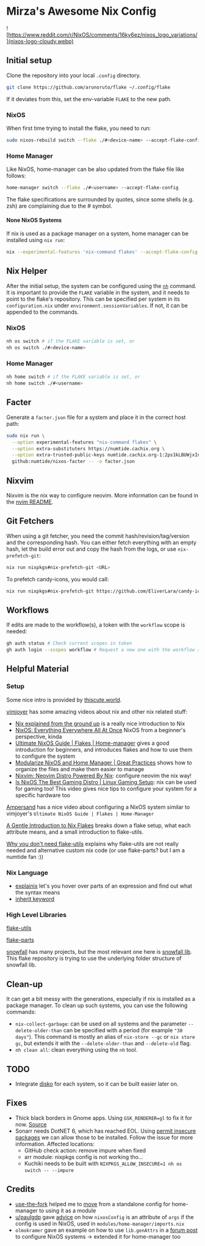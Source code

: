 # Mirza's Awesome Nix Config

<!-- ![https://www.reddit.com/r/NixOS/comments/16ky6ez/nixos_logo_variations/](https://preview.redd.it/nixos-logo-variations-v0-yr95r3otvsob1.png?width=1024&format=png&auto=webp&s=d0a14a613101103a31844ab60a711128286468a2) -->

![https://www.reddit.com/r/NixOS/comments/16ky6ez/nixos_logo_variations/](nixos-logo-cloudy.webp)

## Initial setup

Clone the repository into your local `.config` directory.

```sh
git clone https://github.com/arunoruto/flake ~/.config/flake
```

If it deviates from this, set the env-variable `FLAKE` to the new path.

### NixOS

When first time trying to install the flake, you need to run:

```sh
sudo nixos-rebuild switch --flake ./#<device-name> --accept-flake-config
```

### Home Manager

Like NixOS, home-manager can be also updated from the flake file like follows:

```sh
home-manager switch --flake ./#<username> --accept-flake-config
```

The flake specifications are surrounded by quotes, since some shells (e.g. zsh) are complaining due to the # symbol.

#### None NixOS Systems

If nix is used as a package manager on a system, home manager can be installed using `nix run`:

```sh
nix --experimental-features 'nix-command flakes' --accept-flake-config run nixpkgs#home-manager -- switch --flake .#<username>
```

## Nix Helper

After the initial setup, the system can be configured using the [`nh`](https://github.com/viperML/nh) command.
It is important to provide the `FLAKE` variable in the system, and it needs to point to the flake's repository.
This can be specified per system in its `configuration.nix` under `environment.sessionVariables`.
If not, it can be appended to the commands.

### NixOS

```sh
nh os switch # if the FLAKE variable is set, or
nh os switch ./#<device-name>
```

### Home Manager

```sh
nh home switch # if the FLAKE variable is set, or
nh home switch ./#<username>
```

## Facter

Generate a `facter.json` file for a system and place it in the correct host path:

```sh
sudo nix run \
  --option experimental-features "nix-command flakes" \
  --option extra-substituters https://numtide.cachix.org \
  --option extra-trusted-public-keys numtide.cachix.org-1:2ps1kLBUWjxIneOy1Ik6cQjb41X0iXVXeHigGmycPPE= \
  github:numtide/nixos-facter -- -o facter.json
```

## Nixvim

Nixvim is the nix way to configure neovim.
More information can be found in the [nvim README](../modules/home-manager/server/shell/nvim/README.md).

## Git Fetchers

When using a git fetcher, you need the commit hash/revision/tag/version and the corresponding hash.
You can either fetch everything with an empty hash, let the build error out and copy the hash from the logs,
or use `nix-prefetch-git`:

```sh
nix run nixpkgs#nix-prefetch-git <URL>
```

To prefetch candy-icons, you would call:

```sh
nix run nixpkgs#nix-prefetch-git https://github.com/EliverLara/candy-icons
```

## Workflows

If edits are made to the workflow(s), a token with the `workflow` scope is needed:

```sh
gh auth status # Check current scopes in token
gh auth login --scopes workflow # Request a new one with the workflow scope
```

## Helpful Material

### Setup

Some nice intro is provided by [thiscute.world](https://nixos-and-flakes.thiscute.world/).

[vimjoyer](https://www.youtube.com/@vimjoyer) has some amazing videos about nix and other nix related stuff:

- [Nix explained from the ground up](https://www.youtube.com/watch?v=5D3nUU1OVx8)
  is a really nice introduction to Nix
- [NixOS: Everything Everywhere All At Once](https://www.youtube.com/watch?v=CwfKlX3rA6E)
  NixOS from a beginner's perspective, kinda
- [Ultimate NixOS Guide | Flakes | Home-manager](https://www.youtube.com/watch?v=a67Sv4Mbxmc)
  gives a good introduction for beginners, and introduces flakes and how to use them to configure the system
- [Modularize NixOS and Home Manager | Great Practices](https://www.youtube.com/watch?v=vYc6IzKvAJQ)
  shows how to organize the files and make them easier to manage
- [Nixvim: Neovim Distro Powered By Nix](https://www.youtube.com/watch?v=b641h63lqy0):
  configure neovim the nix way!
- [Is NixOS The Best Gaming Distro | Linux Gaming Setup](https://www.youtube.com/watch?v=qlfm3MEbqYA):
  nix can be used for gaming too! This video gives nice tips to configure your system for a specific hardware too

[Ampersand](https://www.youtube.com/watch?v=nLwbNhSxLd4)
has a nice video about configuring a NixOS system
similar to vimjoyer's `Ultimate NixOS Guide | Flakes | Home-Manager`

[A Gentle Introduction to Nix Flakes](https://ebzzry.com/en/flakes/) breaks down a flake setup, what each attribute means, and a small introduction to flake-utils.

[Why you don't need flake-utils](https://ayats.org/blog/no-flake-utils) explains why flake-utils are not really needed and alternative custom nix code (or use flake-parts? but I am a numtide fan :))

### Nix Language

- [explainix](https://zaynetro.com/explainix) let's you hover over parts of an expression
  and find out what the syntax means
- [inherit keyword](https://www.ersocon.net/articles/master-nix-inherit-keyword-in-5-minutes~c464b126-0d57-4971-9a87-2515f9aa8d19)

### High Level Libraries

[flake-utils](https://github.com/numtide/flake-utils)

[flake-parts](https://flake.parts/)

[snowfall](https://snowfall.org/) has many projects, but the most relevant one here is [snowfall lib](https://snowfall.org/guides/lib/quickstart/). This flake repository is trying to use the underlying folder structure of snowfall lib.

## Clean-up

It can get a bit messy with the generations, especially if nix is installed as a package manager.
To clean up such systems, you can use the following commands:

- `nix-collect-garbage`: can be used on all systems and the parameter `--delete-older-than`
  can be specified with a period (for example `"30 days"`).
  This command is mostly an alias of `nix-store --gc` or `nix store gc`,
  but extends it with the `--delete-older-than` and `--delete-old` flag.
- `nh clean all`: clean everything using the `nh` tool.

## TODO

- Integrate [disko](https://github.com/nix-community/disko) for each system,
  so it can be built easier later on.

## Fixes

- Thick black borders in Gnome apps. Using `GSK_RENDERER=gl` to fix it for now.
  [Source](https://gitlab.gnome.org/GNOME/gtk/-/issues/6890#note_2232593)
- Sonarr needs DotNET 6, which has reached EOL.
  Using [permit insecure packages](https://github.com/NixOS/nixpkgs/issues/360592#issuecomment-2513490613)
  we can allow those to be installed. Follow the issue for more information.
  Affected locations:
  - GitHub check action: remove impure when fixed
  - arr module: nixpkgs config is not working tho...
  - Kuchiki needs to be built with `NIXPKGS_ALLOW_INSECURE=1 nh os switch -- --impure`

## Credits

- [use-the-fork](https://github.com/use-the-fork) helped me to [move](https://www.reddit.com/r/NixOS/comments/1eely7a/access_homemanager_config_from_my_nixos_config/) from a standalone config for home-manager to using it as a module
- [u/paulgdp](https://www.reddit.com/user/paulgdp/) gave [advice](https://www.reddit.com/r/NixOS/comments/19c5een/comment/kiwxy8b/?utm_source=share&utm_medium=web3x&utm_name=web3xcss&utm_term=1&utm_content=share_button) on how `nixosConfig` is an attribute of `args` if the config is used in NixOS, used in `modules/home-manager/imports.nix`
- `olmokramer` gave an example on how to use `lib.genAttrs` in a [forum post](https://discourse.nixos.org/t/flakes-how-to-automatically-set-machine-hostname-to-nixosconfiguration-name/45217/2) to configure NixOS systems → extended it for home-manager too
